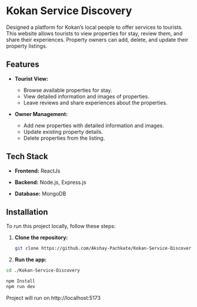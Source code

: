 # Kokan Service Discovery

Designed a platform for Kokan’s local people to offer services to tourists. This website allows tourists to view properties for stay, review them, and share their experiences. Property owners can add, delete, and update their property listings.

## Features

- **Tourist View:**
  - Browse available properties for stay.
  - View detailed information and images of properties.
  - Leave reviews and share experiences about the properties.

- **Owner Management:**
  - Add new properties with detailed information and images.
  - Update existing property details.
  - Delete properties from the listing.

## Tech Stack

- **Frontend:** ReactJs

- **Backend:**
   Node.js,
   Express.js

- **Database:**
   MongoDB

## Installation

To run this project locally, follow these steps:

1. **Clone the repository:**
   ```sh
   git clone https://github.com/Akshay-Pachkate/Kokan-Service-Discovery.git
   ```

2. **Run the app:**
```sh
cd ./Kokan-Service-Discovery

npm Install
npm run dev

```
Project will run on http://localhost:5173
